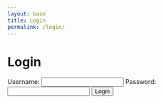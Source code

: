 ```yaml
---
layout: base
title: Login
permalink: /login/
--- 
```

<html>
<head>
    <title>Login</title>
</head>
<body>
    <h1>Login</h1>
    <div class="container">
        <form id='loginForm'>
            <label for="uid">Username:</label>
            <input type="text" id="uid" name="uid" required>        
            <label for="password">Password:</label>
            <input type="password" id="password" name="password" required>      
            <button>Login</button>
            <a href="{{site.baseurl}}/__"></a>
        </form>
    </div>
    <script>
        document.getElementById('loginForm').addEventListener('submit', function(event)
            event.preventDefault(); // Prevent form submission
            const uid = document.getElementById('uid').value;
            const password = document.getElementById('password').value;
            const loginData = {
                uid: uid,
                password: password
            };
            const apiUrl = "http://127.0.0.1:8086/api/users/"
            function fetchUsers() {
		        fetch(apiUrl, authOptions)
			        .then((response) => response.json())
			        .then((response) => users = response);
            fetch({
                method: 'POST',
                headers: {
                    'Content-Type': 'application/json'
                },
                body: JSON.stringify(loginData)
            })
            .then(response => {
                if (response.ok) {
                    if(response.status === 401)
                        window.location.href = "{{site.baseurl}}/401.html"
                    } else if (response.status === 403) {
                        window.location.href = "{{site.baseurl}}/403.html";
                    } else if (response.status === 404) {
                       window.location.href = "{{site.baseurl}}/404.html";
                    } else {
                        const errorMsg = "Login failed: " + response.status;
                        console.log(errorMsg);
                    }
                    return;
                }
                winsow.location.href = "{{site.baseurl}}/data/database";
            })
            .then(data => {
               const token = data.token;
               const loggedInUserName = data.data.user.name;
               const loggedInUserId = data.data.user.id;
               console.log(loggedInUserName);
               console.log(data.token);
               localStorage.setItem('loggedInUserName', loggedInUserName);
               localStorage.setItem('loggedInUserId', loggedInUserId);
                document.getElementById('userDisplayName').textContent = `Welcome, ${loggedInUserName}!`;
                document.getElementById('loginForm').style.display = 'none';
                const userIDFromLocalStorage = localStorage.getItem('loggedInUserId');
                console.log(userIDFromLocalStorage);
                document.getElementById('updateButton').style.display = 'block';
            })
            .catch(error => {
                console.error('Error:', error.message);
                alert(error.message);
            });
            document.getElementById('updateButton').addEventListener('click', function() {
                window.location.href = '/tri2/update/';
            });
        });
    </script>
</body>
</html>